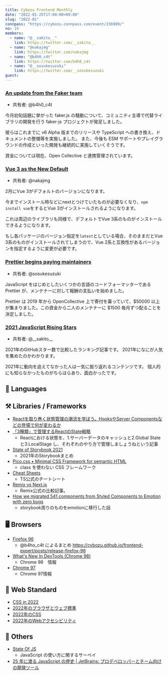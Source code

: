 ```yaml
---
title: Cybozu Frontend Monthly
date: "2022-01-25T17:00:00+09:00"
slug: "2022-01"
connpass: "https://cybozu.connpass.com/event/236989/"
no: 19
members:
  - name: "@__sakito__"
    link: https://twitter.com/__sakito__
  - name: "@nakajmg"
    link: https://twitter.com/nakajmg
  - name: "@b4h0_c4t"
    link: https://twitter.com/b4h0_c4t
  - name: "@__sosukesuzuki"
    link: https://twitter.com/__sosukesuzuki
guest:
---
```


### [An update from the Faker team](https://fakerjs.dev/update.html)
- 共有者: @b4h0_c4t

今月初旬話題に挙がった faker.js の騒動について、コミュニティ主導で代替ライブラリの開発を行う faker-js プロジェクトが発足しました。

彼らはこれまでに v6 Alpha 版までのリリースや TypeScript への書き換え、ドキュメントの整備等を実施しました。
また、今後も ESM サポートやプレイグラウンドの作成といった開発も継続的に実施していくそうです。

資金については現在、Open Collective と連携管理されています。

### [Vue 3 as the New Default](https://blog.vuejs.org/posts/vue-3-as-the-new-default.html)

- 共有者: @nakajmg

2月にVue 3がデフォルトのバージョンになります。

今までインストール時などにnextとつけていたものが必要なくなり、`npm install vue`をするとVue 3がインストールされるようになります。

これは周辺のライブラリも同様で、デフォルトでVue 3系のものがインストールできるようになります。

もし各パッケージのバージョン指定を`latest`としている場合、そのままだとVue 3系のものがインストールされてしまうので、Vue 2系と互換性があるバージョンを指定するように変更が必要です。

### [Prettier begins paying maintainers](https://prettier.io/blog/2022/01/06/prettier-begins-paying-maintainers.html)

- 共有者: @sosukesuzuki

JavaScript をはじめとしたいくつかの言語のコードフォーマッターである Prettier が、メンテナーに対して報酬の支払いを始めました。

Prettier は 2019 年から OpenCollective 上で寄付を募っていて、$50000 以上が集まりました。この資金から二人のメンテナーに $1500 毎月ずつ配ることを決定しました。

### [2021 JavaScript Rising Stars ](https://risingstars.js.org/2021/ja)

- 共有者: @\_\_sakito_\_

2021年のGitHubスター数で比較したランキング記事です。
2021年になにが人気を集めたのかわかります。

2021年に動向を追えてなかった人は一気に振り返れるコンテンツです。
個人的にも知らなかったものがちらほらあり、面白かったです。

## 💬 Languages

## ⚒️ Libraries / Frameworks

- [Reactを取り巻く状態管理の潮流を学ぼう。HooksやServer Componentsなどの登場で何が変わるか](https://eh-career.com/engineerhub/entry/2022/01/13/090000)
- [「3種類」で管理するReactのState戦略](https://zenn.dev/yoshiko/articles/607ec0c9b0408d)
  - Reactにおける状態を、1.サーバーデータのキャッシュと2.Global Stateと3.LocalStage し、それぞれのやり方で管理しましょうねという記事
- [State of Storybook 2021](https://storybook.js.org/blog/state-of-storybook-2021/)
  - 2021年のStorybookまとめ 
- [Pico.css • Minimal CSS Framework for semantic HTML](https://picocss.com/)
  - class を使わない CSS フレームワーク
- [Cheat Sheets](https://www.typescriptlang.org/cheatsheets)
  - TS公式のチートシート
- [Remix vs Next.js](https://remix.run/blog/remix-vs-next)
  - Remix公式の比較記事。
- [How we migrated 541 components from Styled Components to Emotion with zero bugs](https://storybook.js.org/blog/541-components-from-styled-components-to-emotion/)
  - storybook周りのものをemotionに移行した話

## 🖥 Browsers

- [Firefox 96](https://www.mozilla.org/en-US/firefox/96.0/releasenotes/)
  - @b4ho_c4t によるまとめ https://cybozu.github.io/frontend-expert/posts/release-firefox-96
- [What's New In DevTools (Chrome 98)](https://developer.chrome.com/blog/new-in-devtools-98/)
  - Chrome 98　情報 
- [Chrome 97](https://cybozu.github.io/frontend-expert/posts/release-chrome-97)
  - Chrome 97情報

## 📏 Web Standard

- [CSS in 2022](https://www.bram.us/2021/12/27/css-in-2022/)
- [2022年のブラウザとウェブ標準](https://gihyo.jp/design/column/newyear/2022/web-standards-and-browsers)
- [2022年のCSS](https://gihyo.jp/design/column/newyear/2022/css-prospect)
- [2022年のWebアクセシビリティ](https://gihyo.jp/design/column/newyear/2022/web-accessibility-prospect)

## 🦆 Others

- [State Of JS](https://stateofjs.com/)
  - JavaScript の使い方に関するサーベイ
- [25 年に渡る JavaScript の歴史 | JetBrains: プロデベロッパーとチーム向けの開発ツール](https://www.jetbrains.com/ja-jp/lp/javascript-25/)
